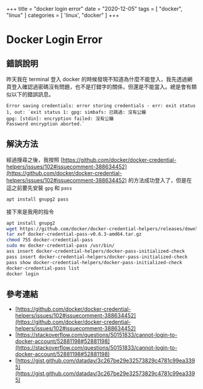 +++
title = "docker login error"
date = "2020-12-05"
tags = [ "docker", "linux" ]
categories = [ 'linux', "docker" ]
+++

# Docker Login Error

## 錯誤說明

昨天我在 terminal 登入 docker 的時候發現不知道為什麼不能登入，我先透過網頁登入確認過密碼沒有問題，也不是打錯字的關係，但還是不能當入。總是會有類似以下的錯誤訊息。

```
Error saving credentials: error storing credentials - err: exit status 1, out: `exit status 1: gpg: simbafs: 已跳過: 沒有公鑰
gpg: [stdin]: encryption failed: 沒有公鑰
Password encryption aborted.`
```

## 解決方法

經過搜尋之後，我按照 [https://github.com/docker/docker-credential-helpers/issues/102#issuecomment-388634452](https://github.com/docker/docker-credential-helpers/issues/102#issuecomment-388634452) 的方法成功登入了，但是在這之前要先安裝 `gpg` 和 `pass`

```bash
apt install gnupg2 pass
```

接下來是我用的指令

```bash
apt install gnupg2
wget https://github.com/docker/docker-credential-helpers/releases/download/v0.6.3/docker-credential-pass-v0.6.3-amd64.tar.gz
tar xvf docker-credential-pass-v0.6.3-amd64.tar.gz
chmod 755 docker-credential-pass
sudo mv docker-credential-pass /usr/bin/
ass insert docker-credential-helpers/docker-pass-initialized-check
pass insert docker-credential-helpers/docker-pass-initialized-check
pass show docker-credential-helpers/docker-pass-initialized-check
docker-credential-pass list
docker login
```

## 參考連結

-   [https://github.com/docker/docker-credential-helpers/issues/102#issuecomment-388634452](https://github.com/docker/docker-credential-helpers/issues/102#issuecomment-388634452)
-   [https://stackoverflow.com/questions/50151833/cannot-login-to-docker-account/52881198#52881198](https://stackoverflow.com/questions/50151833/cannot-login-to-docker-account/52881198#52881198)
-   [https://gist.github.com/dataday/3c267be29e32573829c4781c99ea3395](https://gist.github.com/dataday/3c267be29e32573829c4781c99ea3395)
